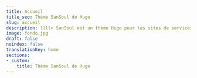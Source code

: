 ```yaml
---
title: Accueil
title_seo: Thème SanSoul de Hugo
slug: accueil
description: llll➤ SanSoul est un thème Hugo pour les sites de services ✅ par lorensansol.
image: fondo.jpg
draft: false
noindex: false
translationKey: home
sections:
- custom:
    title: Thème SanSoul de Hugo
---
```

